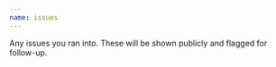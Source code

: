 ```yaml
---
name: issues
---
```

Any issues you ran into. These will be shown publicly and flagged for follow-up.
